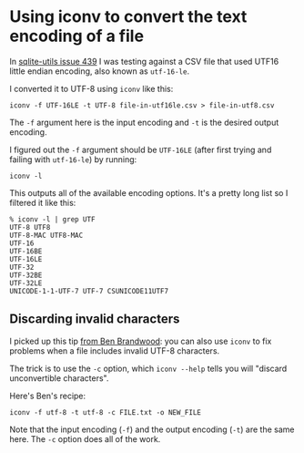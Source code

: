 # Using iconv to convert the text encoding of a file

In [sqlite-utils issue 439](https://github.com/simonw/sqlite-utils/issues/439) I was testing against a CSV file that used UTF16 little endian encoding, also known as `utf-16-le`.

I converted it to UTF-8 using `iconv` like this:

    iconv -f UTF-16LE -t UTF-8 file-in-utf16le.csv > file-in-utf8.csv

The `-f` argument here is the input encoding and `-t` is the desired output encoding.

I figured out the `-f` argument should be `UTF-16LE` (after first trying and failing with `utf-16-le`) by running:

    iconv -l

This outputs all of the available encoding options. It's a pretty long list so I filtered it like this:
```
% iconv -l | grep UTF
UTF-8 UTF8
UTF-8-MAC UTF8-MAC
UTF-16
UTF-16BE
UTF-16LE
UTF-32
UTF-32BE
UTF-32LE
UNICODE-1-1-UTF-7 UTF-7 CSUNICODE11UTF7
```

## Discarding invalid characters

I picked up this tip [from Ben Brandwood](https://twitter.com/ben_brandwood/status/1617926062213853185): you can also use `iconv` to fix problems when a file includes invalid UTF-8 characters.

The trick is to use the `-c` option, which `iconv --help` tells you will "discard unconvertible characters".

Here's Ben's recipe:

    iconv -f utf-8 -t utf-8 -c FILE.txt -o NEW_FILE

Note that the input encoding (`-f`) and the output encoding (`-t`) are the same here. The `-c` option does all of the work.
